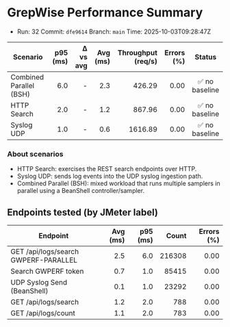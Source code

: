 # GrepWise Performance Summary
- Run: 32  Commit: `dfe9614`  Branch: `main`  Time: 2025-10-03T09:28:47Z

| Scenario | p95 (ms) | Δ vs avg | Avg (ms) | Throughput (req/s) | Errors (%) | Status |
|---|---:|---:|---:|---:|---:|:--:|
| Combined Parallel (BSH) | 6.0 | - | 2.3 | 426.29 | 0.00 | ✅ no baseline |
| HTTP Search | 2.0 | - | 1.2 | 867.96 | 0.00 | ✅ no baseline |
| Syslog UDP | 1.0 | - | 0.6 | 1616.89 | 0.00 | ✅ no baseline |

### About scenarios

- HTTP Search: exercises the REST search endpoints over HTTP.
- Syslog UDP: sends log events into the UDP syslog ingestion path.
- Combined Parallel (BSH): mixed workload that runs multiple samplers in parallel using a BeanShell controller/sampler.

## Endpoints tested (by JMeter label)

| Endpoint | Avg (ms) | p95 (ms) | Count | Errors (%) |
|---|---:|---:|---:|---:|
| GET /api/logs/search GWPERF-PARALLEL | 2.5 | 6.0 | 216308 | 0.00 |
| Search GWPERF token | 0.7 | 1.0 | 85415 | 0.00 |
| UDP Syslog Send (BeanShell) | 0.1 | 1.0 | 23292 | 0.00 |
| GET /api/logs/search | 1.2 | 2.0 | 788 | 0.00 |
| GET /api/logs/count | 1.1 | 2.0 | 783 | 0.00 |

